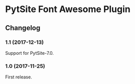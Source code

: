 # PytSite Font Awesome Plugin


## Changelog


### 1.1 (2017-12-13)

Support for PytSite-7.0.


### 1.0 (2017-11-25)

First release.
